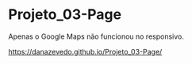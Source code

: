 # Projeto_03-Page
Apenas o Google Maps não funcionou no responsivo.

https://danazevedo.github.io/Projeto_03-Page/
